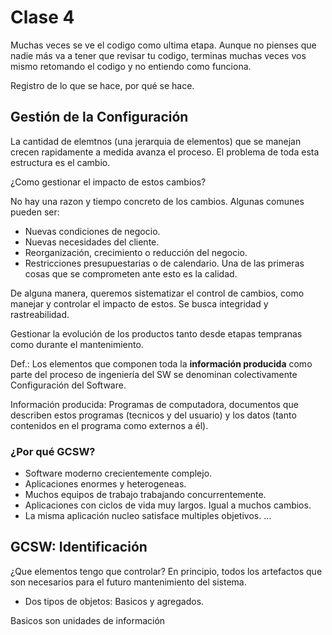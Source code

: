 # Clase 4

Muchas veces se ve el codigo como ultima etapa. Aunque no pienses que nadie más va a tener que revisar tu codigo, terminas muchas veces vos mismo retomando el codigo y no entiendo como funciona.

Registro de lo que se hace, por qué se hace.

## Gestión de la Configuración

La cantidad de elemtnos (una jerarquia de elementos) que se manejan crecen rapidamente a medida avanza el proceso. El problema de toda esta estructura es el cambio.

¿Como gestionar el impacto de estos cambios?

No hay una razon y tiempo concreto de los cambios. Algunas comunes pueden ser:

+ Nuevas condiciones de negocio.
+ Nuevas necesidades del cliente.
+ Reorganización, crecimiento o reducción del negocio.
+ Restricciones presupuestarias o de calendario. Una de las primeras cosas que se comprometen ante esto es la calidad.

De alguna manera, queremos sistematizar el control de cambios, como manejar y controlar el impacto de estos. Se busca integridad y rastreabilidad.

Gestionar la evolución de los productos tanto desde etapas tempranas como durante el mantenimiento.

Def.: Los elementos que componen toda la **información producida** como parte del proceso de ingeniería del SW se denominan colectivamente Configuración del Software.

Información producida: Programas de computadora, documentos que describen estos programas (tecnicos y del usuario) y los datos (tanto contenidos en el programa como externos a él).

### ¿Por qué GCSW?

+ Software moderno crecientemente complejo.
+ Aplicaciones enormes y heterogeneas.
+ Muchos equipos de trabajo trabajando concurrentemente.
+ Aplicaciones con ciclos de vida muy largos. Igual a muchos cambios.
+ La misma aplicación nucleo satisface multiples objetivos.
...

## GCSW: Identificación

¿Que elementos tengo que controlar? En principio, todos los artefactos que son necesarios para el futuro mantenimiento del sistema.

+ Dos tipos de objetos: Basicos y agregados.

Basicos son unidades de información